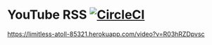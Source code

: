 YouTube RSS [![CircleCI](https://circleci.com/gh/adelnizamutdinov/youtube-rss.svg?style=svg)](https://circleci.com/gh/adelnizamutdinov/youtube-rss)  
===========

https://limitless-atoll-85321.herokuapp.com/video?v=R03hRZDpvsc
